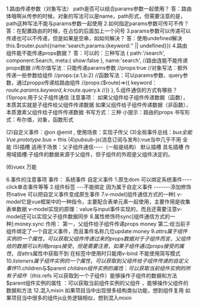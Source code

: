 1.路由传递参数（对象写法） path是否可以结合params参数一起使用？
  答：路由体哦啊从传参的时候，对象的写法可以是name，path形式，但需要注意的是，path这种写法不能与params参数一起使用
2.如何指定params参数可传可不传？
  答：在配置路由的时候，在占位的后面加上一个问号
3.params参数可以传递可以传递也可以不传递，但是如果是空串，如如何解决？
  答：使用undefined解决 this.$router.push({name:'search,params:{keyword:'' || undefined}})
4.路由组件能不能传递props数据？
  答：可以的：三种写法 
  {
            path:'/search',
            component:Search,
            meta:{
                show:false
            },
            name:'search',
            //路由连能不能传递props数据
            //布尔值写法：只能传递params参数
            //props:true
            //对象写法：额外传递一些参数给组件
            //props:{a:1,b:2}
            //函数写法：可以params参数、query参数，通过propps传递给路由组件
            //props:($route)=>({
                  keyword：$route.params.keyword,k:$route.query.k
            //})
        },
5.组件通信的方式有哪些？
(1)props:用于父子组件通信
注意事项：
  如果父组件给子组件传递数据（函数），本质其实就是子组件给父组件传递数据
  如果父组件给子组件传递数据（非函数），本质激素父组件给子组件传递数据
  书写方式：三种
小提示：路由的props
书写形式：布尔值，对象，函数形式

(2)自定义事件：@on @emit ,
     使用场景：实现子传父
(3)全局事件总线：$bus 全能
     Vue.prototype.$bus = this
(4)pubsub-js(消息订阅与发布):vue当中几乎不用 全能
(5)插槽 适用于场景：父子组件通信----（一般是结构）
     默认插槽  具名插槽   作用域插槽:子组件的数据来源于父组件，但子组件的外观是父组件决定的。
     


(6)vuex 万能

6.事件的注意事项
   事件： 系统事件
          自定义事件
          1.原生dom 可以绑定系统事件----click单击事件等等
          2.组件标签 ---不能绑定 因为属于自定义事件 -------添加修饰符native 可以把自定义事件变成原生事件
7.v-model[组件通信方式的一种]
    v-model它是vue框架中的一种指令，主要配合表单元素一起使用，主要作用是收集表单数据
    v-model实现的原理：value与input事件实现的，而且还需要注意v-model还可以实现父子组件数据同步
8.属性修饰符sync[组件通信方式的一种]:money.sync 
    作用： 第一，父组件给子组件传递props money
          第二:给当前子组件绑定了一个自定义事件，而且事件名称几位update:money
9.$attrs
     属于组件实例的一个属性，可以获取父组件传递过来的props数据
     对于子组件而言，父组件给的数据可以利用props接受，但是需要注意，如果子组件通过props接受的属性，在$attrs属性中获取不到
     在标签中使用时只能用v-bind 不能使用简写模式
10.$listeners
     属于组件实例的一个属性，可以获取到父组件给子组件传递的自定义事件
11.$children与$parent 
   $children组件实例的属性：可以获取当前组件实例的所有子组件（this.$refs 可以获取到一个子组件）能够操作子组件的数据和方法
   $parent组件实例的属性 ：可以获取当前组件实例的父组件 ，能够操作父组件的数据和方法
12.混入mixin
   如果项目当中出现很多结构类似功能，想到组件复用
   如果项目当中很多的组件js业务逻辑相似，想到混入mixin